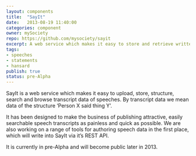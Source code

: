 ```yaml
---
layout: components
title:  "SayIt"
date:   2013-08-19 11:40:00
categories: component
owner: mySociety
repo: https://github.com/mysociety/sayit
excerpt: A web service which makes it easy to store and retrieve written transcripts and written statements made by politicians and other public figures.
tags:
- speeches
- statements
- hansard
publish: true
status: pre-Alpha
---
```


SayIt is a web service which makes it easy to upload, store, structure, search and browse transcript data of speeches. By transcript data we mean data of the structure ‘Person X said thing Y’. 

It has been designed to make the business of publishing attractive, easily searchable speech transcripts as painless and quick as possible. We are also working on a range of tools for authoring speech data in the first place, which will write into SayIt via it’s REST API.

It is currently in pre-Alpha and will become public later in 2013.

